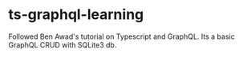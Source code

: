 # ts-graphql-learning
Followed Ben Awad's tutorial on Typescript and GraphQL. Its a basic GraphQL CRUD with SQLite3 db.
